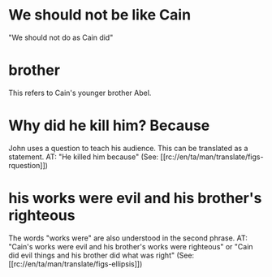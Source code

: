 # We should not be like Cain

"We should not do as Cain did"

# brother

This refers to Cain's younger brother Abel.

# Why did he kill him? Because

John uses a question to teach his audience. This can be translated as a statement. AT: "He killed him because" (See: [[rc://en/ta/man/translate/figs-rquestion]])

# his works were evil and his brother's righteous

The words "works were" are also understood in the second phrase. AT: "Cain's works were evil and his brother's works were righteous" or "Cain did evil things and his brother did what was right" (See: [[rc://en/ta/man/translate/figs-ellipsis]])

